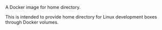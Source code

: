 
A Docker image for home directory.

This is intended to provide home directory for Linux development boxes through Docker volumes.
